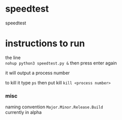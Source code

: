 # speedtest
speedtest

# instructions to run 
the line   
```nohup python3 speedtest.py &```
then press enter again 

it will output a process number 

to kill it type `ps` 
then put kill `kill <process number>`

### misc
naming convention `Major.Minor.Release.Build`  
currently in alpha
